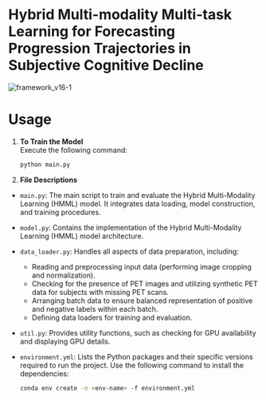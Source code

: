 # Hybrid Multi-modality Multi-task Learning for Forecasting Progression Trajectories in Subjective Cognitive Decline
![framework_v16-1](https://github.com/user-attachments/assets/2e4e1442-cb19-4a8d-b9b6-e3b6f6c06915)


# Usage
1. **To Train the Model**  
   Execute the following command:  
   ```bash
   python main.py

2. **File Descriptions**
- `main.py`: The main script to train and evaluate the Hybrid Multi-Modality Learning (HMML) model. It integrates data loading, model construction, and training procedures.

- `model.py`: Contains the implementation of the Hybrid Multi-Modality Learning (HMML) model architecture.

- `data_loader.py`: Handles all aspects of data preparation, including:
  - Reading and preprocessing input data (performing image cropping and normalization).
  - Checking for the presence of PET images and utilizing synthetic PET data for subjects with missing PET scans.
  - Arranging batch data to ensure balanced representation of positive and negative labels within each batch.
  - Defining data loaders for training and evaluation.

- `util.py`: Provides utility functions, such as checking for GPU availability and displaying GPU details.
- `environment.yml`: Lists the Python packages and their specific versions required to run the project. Use the following command to install the dependencies:
   ```bash
   conda env create -n <env-name> -f environment.yml
